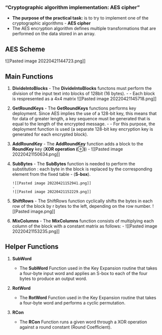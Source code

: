 ### “Cryptographic algorithm implementation: AES cipher”
-	**The purpose of the practical task:** is to try to implement one of the cryptographic algorithms - **AES cipher**
-	The AES encryption algorithm defines multiple transformations that are performed on the data stored in an array. 

## AES Scheme
![[Pasted image 20220421144723.png]]

## Main Functions
1.	**DivideIntoBlocks**
		- The **DivideIntoBlocks** functons must perform the division of the input text into blocks of 128bit (16 bytes).
		- 
		- Each block is respresented as a 4x4 matrix
		 ![[Pasted image 20220421145718.png]]
		
2.	**GetRoundKeys**
		- The **GetRoundKeys** functions performs key deployment. Since AES implies the use of a 128-bit key, this means that for data of greater length, a key sequence must be generated that is equal to the length of the encrypted message.
		- 
		- For this purpose, the deployment function is used (a separate 128-bit key encryption key is generated for each encrypted block).
		 

3.	**AddRoundKey**
		- The **AddRoundKey** function adds a block to the **RoundKey** key (**XOR operation (**⊕**)**)
		- 
		![[Pasted image 20220421150634.png]]

4.	**SubBytes**
		- The **SubBytes** function is needed to perform the substitution : each byte in the block is replaced by the corresponding element from the fixed table 
		- (**S-box**).

		![[Pasted image 20220421152941.png]]
		- 
		![[Pasted image 20220421152229.png]]

5.	**ShiftRows** 
		- The ShiftRows function cyclically shifts the bytes in each row of the block by r bytes to the left, depending on the row number.
		![[Pasted image.png]]

6.	**MixColumns**
		- The **MixColumns** function consists of multiplying each column of the block with a constant matrix as follows:
		- 
		![[Pasted image 20220421153235.png]]

## Helper Functions
1. **SubWord**
	- The **SubWord** Function used in the Key Expansion routine that takes a four-byte input word and applies an S-box to each of the four bytes to produce an output word.

2. **RotWord**
	- The **RotWord** Function used in the Key Expansion routine that takes a four-byte word and performs a cyclic permutation. 

3. **RCon**
	- The **RCon** Function runs a given word through a XOR operation against a round constant (Round Coefficient).
